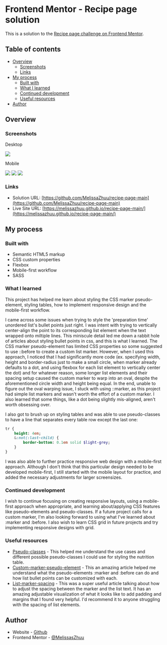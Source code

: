 # Frontend Mentor - Recipe page solution

This is a solution to the [Recipe page challenge on Frontend Mentor](https://www.frontendmentor.io/challenges/recipe-page-KiTsR8QQKm).

## Table of contents

- [Overview](#overview)
  - [Screenshots](#screenshots)
  - [Links](#links)
- [My process](#my-process)
  - [Built with](#built-with)
  - [What I learned](#what-i-learned)
  - [Continued development](#continued-development)
  - [Useful resources](#useful-resources)
- [Author](#author)

## Overview

### Screenshots

Desktop

![](./assets/images/desktop-screenshot.png)

Mobile

![](./assets/images/mobile-screenshot-1.png)
![](./assets/images/mobile-screenshot-2.png)
![](./assets/images/mobile-screenshot-3.png)

### Links

- Solution URL: [https://github.com/MelissaZhuu/recipe-page-main](https://github.com/MelissaZhuu/recipe-page-main)
- Live Site URL: [https://melissazhuu.github.io/recipe-page-main/](https://melissazhuu.github.io/recipe-page-main/)

## My process

### Built with

- Semantic HTML5 markup
- CSS custom properties
- Flexbox
- Mobile-first workflow
- SASS 

### What I learned

This project has helped me learn about styling the CSS marker pseudo-element, styling tables, how to implement responsive design and the mobile-first workflow.

I came across some issues when trying to style the 'preparation time' unordered list's bullet points just right. I was intent with trying to vertically center-align the point to its corresponding list element when the text wrapped onto miltiple lines. This miniscule detail led me down a rabbit hole of articles about styling bullet points in css, and this is what I learned. The CSS marker pseudo-element has limited CSS properties so some suggested to use ::before to create a custom list marker. However, when I used this approach, I noticed that I had significantly more code (ex. specifying width, height and border-radius just to make a small circle, when marker already defaults to a dot, and using flexbox for each list element to vertically center the dot) and for whatever reason, some longer list elements and their spacing setup caused the custom marker to warp into an oval, despite the aforementioned circle width and height being equal. In the end, unable to figure out the oval warping issue, I stuck with using ::marker, as this project had simple list markers and wasn't worth the effort of a custom marker. I also learned that some things, like a dot being slightly mis-aligned, aren't worth obsessing over. 

I also got to brush up on styling tables and was able to use pseudo-classes to have a line that separates every table row except the last one:

```sass
tr {
    height: 4em;
    &:not(:last-child) {
        border-bottom: 0.1em solid $light-grey;
    }
}
```

I was also able to further practice responsive web design with a mobile-first approach. Although I don't think that this particular design needed to be developed mobile-first, I still started with the mobile layout for practice, and added the necessary adjustments for larger screensizes.

### Continued development

I wish to continue focusing on creating responsive layouts, using a mobile-first approach when appropriate, and learning about/applying CSS features like pseudo-elements and pseudo-classes. If a future project calls for a custom marker, I'm also looking forward to using what I've learned about :marker and :before. I also wish to learn CSS grid in future projects and try implementing responsive designs with grid. 

### Useful resources

- [Pseudo-classes](https://developer.mozilla.org/en-US/docs/Web/CSS/Pseudo-classes) - This helped me understand the use cases and different possible pseudo-classes I could use for styling the nutrition table.
- [Custom-marker-pseudo-element](https://web.dev/articles/css-marker-pseudo-element) - This an amazing article helped me understand what the pseudo-elements :marker and :before can do and how list bullet points can be customized with each. 
- [List-marker-spacing](https://css-tricks.com/everything-you-need-to-know-about-the-gap-after-the-list-marker/#:~:text=The%20length%20of%20the%20gap,size%20than%20built%2Din%20markers.) - This was a super useful article talking about how to adjust the spacing between the marker and the list text. It has an amazing adjustable visualization of what it looks like to add padding and margins that I found very helpful. I'd recommend it to anyone struggling with the spacing of list elements.

## Author

- Website - [Github](https://github.com/MelissaZhuu)
- Frontend Mentor - [@MelissasZhuu](https://www.frontendmentor.io/profile/MelissaZhuu)
